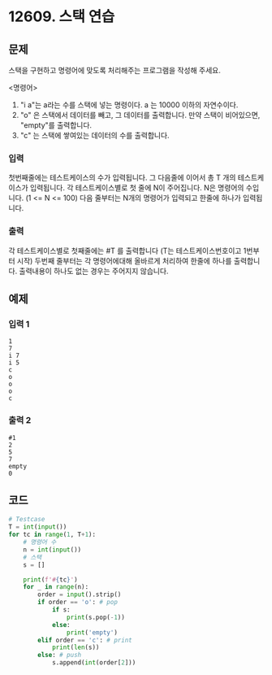 # 12609. 스택 연습

## 문제

스택을 구현하고 명령어에 맞도록 처리해주는 프로그램을 작성해 주세요.

<명령어>

1. "i a"는 a라는 수를 스택에 넣는 명령이다. a 는 10000 이하의 자연수이다.
2. "o" 은 스택에서 데이터를 빼고, 그 데이터를 출력합니다. 만약 스택이 비어있으면, "empty"를 출력합니다.
3. "c" 는 스택에 쌓여있는 데이터의 수를 출력합니다. 



### 입력

첫번째줄에는 테스트케이스의 수가 입력됩니다. 그 다음줄에 이어서 총 T 개의 테스트케이스가 입력됩니다. 
각 테스트케이스별로 첫 줄에 N이 주어집니다. N은 명령어의 수입니다. (1 <= N <= 100)
다음 줄부터는 N개의 명령어가 입력되고 한줄에 하나가 입력됩니다.

### 출력

각 테스트케이스별로 첫째줄에는 #T 를 출력합니다 (T는 테스트케이스번호이고 1번부터 시작)
두번째 줄부터는
각 명령어에대해 올바르게 처리하여 한줄에 하나를 출력합니다.
출력내용이 하나도 없는 경우는 주어지지 않습니다. 





## 예제

### 입력 1

```
1
7
i 7
i 5
c
o
o
o
c
```

### 출력 2

```
#1
2
5
7
empty
0
```





## 코드

```python
# Testcase
T = int(input())
for tc in range(1, T+1):
    # 명령어 수
    n = int(input())
    # 스택
    s = []

    print(f'#{tc}')
    for _ in range(n):
        order = input().strip()
        if order == 'o': # pop
            if s:
                print(s.pop(-1))
            else:
                print('empty')
        elif order == 'c': # print
            print(len(s))
        else: # push
            s.append(int(order[2]))
```
